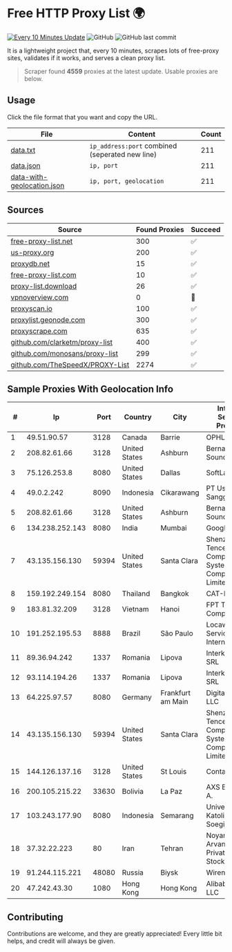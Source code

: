 
# Free HTTP Proxy List 🌍

[![Every 10 Minutes Update](https://github.com/mertguvencli/http-proxy-list/actions/workflows/main.yml/badge.svg?branch=main)](https://github.com/mertguvencli/http-proxy-list/actions/workflows/main.yml)
![GitHub](https://img.shields.io/github/license/mertguvencli/http-proxy-list)
![GitHub last commit](https://img.shields.io/github/last-commit/mertguvencli/http-proxy-list)

It is a lightweight project that, every 10 minutes, scrapes lots of free-proxy sites, validates if it works, and serves a clean proxy list.


> Scraper found **4559** proxies at the latest update. Usable proxies are below.

## Usage

Click the file format that you want and copy the URL.


|File|Content|Count|
|----|-------|-----|
|[data.txt](https://raw.githubusercontent.com/mertguvencli/http-proxy-list/main/proxy-list/data.txt)|`ip_address:port` combined (seperated new line)|211|
|[data.json](https://raw.githubusercontent.com/mertguvencli/http-proxy-list/main/proxy-list/data.json)|`ip, port`|211|
|[data-with-geolocation.json](https://raw.githubusercontent.com/mertguvencli/http-proxy-list/main/proxy-list/data-with-geolocation.json)|`ip, port, geolocation`|211|

## Sources

|Source|Found Proxies|Succeed|
|------|-------------|-------|
|[free-proxy-list.net](https://free-proxy-list.net)|300|✅|
|[us-proxy.org](https://www.us-proxy.org)|200|✅|
|[proxydb.net](http://proxydb.net)|15|✅|
|[free-proxy-list.com](https://free-proxy-list.com/?page=&port=&type%5B%5D=http&type%5B%5D=https&up_time=0&search=Search)|10|✅|
|[proxy-list.download](https://www.proxy-list.download/HTTP)|26|✅|
|[vpnoverview.com](https://vpnoverview.com/privacy/anonymous-browsing/free-proxy-servers)|0|🚫|
|[proxyscan.io](https://www.proxyscan.io)|100|✅|
|[proxylist.geonode.com](https://proxylist.geonode.com/api/proxy-list?limit=300&page=1&sort_by=lastChecked&sort_type=desc&protocols=http,https)|300|✅|
|[proxyscrape.com](https://api.proxyscrape.com/v2/?request=displayproxies&protocol=http&timeout=10000&country=all&ssl=all&anonymity=all)|635|✅|
|[github.com/clarketm/proxy-list](https://raw.githubusercontent.com/clarketm/proxy-list/master/proxy-list-raw.txt)|400|✅|
|[github.com/monosans/proxy-list](https://raw.githubusercontent.com/monosans/proxy-list/main/proxies/http.txt)|299|✅|
|[github.com/TheSpeedX/PROXY-List](https://raw.githubusercontent.com/TheSpeedX/PROXY-List/master/http.txt)|2274|✅|


## Sample Proxies With Geolocation Info

|#|Ip|Port|Country|City|Internet Service Provider|
|-|--|----|-------|----|-------------------------|
|1|49.51.90.57|3128|Canada|Barrie|OPHL|
|2|208.82.61.66|3128|United States|Ashburn|Bernardi Sounds|
|3|75.126.253.8|8080|United States|Dallas|SoftLayer|
|4|49.0.2.242|8090|Indonesia|Cikarawang|PT Usaha Adi Sanggoro|
|5|208.82.61.66|3128|United States|Ashburn|Bernardi Sounds|
|6|134.238.252.143|8080|India|Mumbai|Google LLC|
|7|43.135.156.130|59394|United States|Santa Clara|Shenzhen Tencent Computer Systems Company Limited|
|8|159.192.249.154|8080|Thailand|Bangkok|CAT-BB|
|9|183.81.32.209|3128|Vietnam|Hanoi|FPT Telecom Company|
|10|191.252.195.53|8888|Brazil|São Paulo|Locaweb Serviços de Internet S/A|
|11|89.36.94.242|1337|Romania|Lipova|Interkvm Host SRL|
|12|93.114.194.26|1337|Romania|Lipova|Interkvm Host SRL|
|13|64.225.97.57|8080|Germany|Frankfurt am Main|DigitalOcean, LLC|
|14|43.135.156.130|59394|United States|Santa Clara|Shenzhen Tencent Computer Systems Company Limited|
|15|144.126.137.16|3128|United States|St Louis|Contabo Inc.|
|16|200.105.215.22|33630|Bolivia|La Paz|AXS Bolivia S. A.|
|17|103.243.177.90|8080|Indonesia|Semarang|Universitas Katolik Soegijapranata|
|18|37.32.22.223|80|Iran|Tehran|Noyan Abr Arvan Co. ( Private Joint Stock)|
|19|91.244.115.221|48080|Russia|Biysk|Wirenet LLC|
|20|47.242.43.30|1080|Hong Kong|Hong Kong|Alibaba.com LLC|



## Contributing

Contributions are welcome, and they are greatly appreciated! Every
little bit helps, and credit will always be given.

